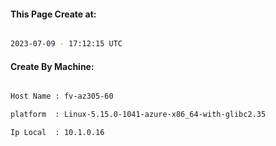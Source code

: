 
   
#### This Page Create at:

```bash

2023-07-09 - 17:12:15 UTC

```

#### Create By Machine:

```bash

Host Name : fv-az305-60

platform  : Linux-5.15.0-1041-azure-x86_64-with-glibc2.35

Ip Local  : 10.1.0.16

```

